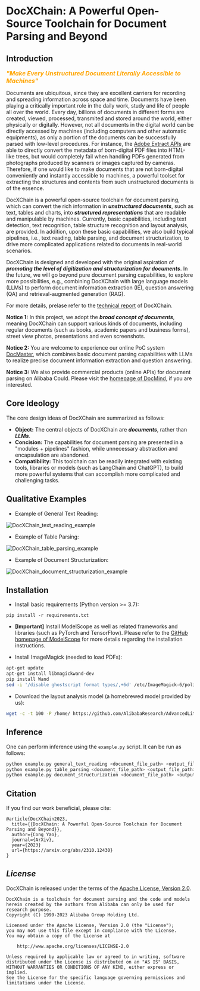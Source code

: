 # DocXChain: A Powerful Open-Source Toolchain for Document Parsing and Beyond

## Introduction

<font color=#FFA500 size=3> ***"Make Every Unstructured Document Literally Accessible to Machines"*** </font>

Documents are ubiquitous, since they are excellent carriers for recording and spreading information across space and time. Documents have been playing a critically important role in the daily work, study and life of people all over the world. Every day, billions of documents in different forms are created, viewed, processed, transmited and stored around the world, either physically or digitally. However, not all documents in the digital world can be directly accessed by machines (including computers and other automatic equipments), as only a portion of the documents can be successfully parsed with low-level procedures. For instance, the [Adobe Extract APIs](https://developer.adobe.com/document-services/docs/overview/pdf-extract-api/) are able to directly convert the metadata of born-digital PDF files into HTML-like trees, but would completely fail when handling PDFs generated from photographs produced by scanners or images captured by cameras. Therefore, if one would like to make documents that are not born-digital conveniently and instantly accessible to machines, a powerful toolset for extracting the structures and contents from such unstructured documents is of the essence.

DocXChain is a powerful open-source toolchain for document parsing, which can convert the rich information in ***unstructured documents***, such as text, tables and charts, into ***structured representations*** that are readable and manipulable by machines. Currently, basic capabilities, including text detection, text recognition, table structure recognition and layout analysis, are provided. In addition, upon these basic capabilities, we also build typical pipelines, i.e., text reading, table parsing, and document structurization, to drive more complicated applications related to documents in real-world scenarios.

DocXChain is designed and developed with the original aspiration of ***promoting the level of digitization and structurization for documents***. In the future, we will go beyond pure document parsing capabilities, to explore more possibilities, e.g., combining DocXChain with large language models (LLMs) to perform document information extraction (IE), question answering (QA) and retrieval-augmented generation (RAG).

For more details, prelase refer to the [technical report](https://arxiv.org/abs/2310.12430) of DocXChain. 

**Notice 1:** In this project, we adopt the ***broad concept of documents***, meaning DocXChain can support various kinds of documents, including regular documents (such as books, academic papers and business forms), street view photos, presentations and even screenshots.

**Notice 2:** You are welcome to experience our online PoC system [DocMaster](https://www.modelscope.cn/studios/damo/DocMaster/summary), which combines basic document parsing capabilities with LLMs to realize precise document information extraction and question answering.

**Notice 3:** We also provide commercial products (online APIs) for document parsing on Alibaba Could. Please visit the [homepage of DocMind](https://docmind.console.aliyun.com/doc-overview), if you are interested.

## Core Ideology

The core design ideas of DocXChain are summarized as follows:
- **Object:** The central objects of DocXChain are ***documents***, rather than ***LLMs***.
- **Concision:** The capabilities for document parsing are presented in a "modules + pipelines" fashion, while unnecessary abstraction and encapsulation are abandoned.
- **Compatibility:** This toolchain can be readily integrated with existing tools, libraries or models (such as LangChain and ChatGPT), to build more powerful systems that can accomplish more complicated and challenging tasks.

## Qualitative Examples

* Example of General Text Reading:

![DocXChain_text_reading_example](./resources/DocXChain_text_reading_example.png)

* Example of Table Parsing:

![DocXChain_table_parsing_example](./resources/DocXChain_table_parsing_example.png)

* Example of Document Structurization:

![DocXChain_document_structurization_example](./resources/DocXChain_document_structurization_example.png)

## Installation

* Install basic requirements (Python version >= 3.7):

```
pip install -r requirements.txt
```

* **[Important]** Install ModelScope as well as related frameworks and libraries (such as PyTorch and TensorFlow). Please refer to the [GitHub homepage of ModelScope](https://github.com/modelscope/modelscope) for more details regarding the installation instructions.

* Install ImageMagick (needed to load PDFs):
```bash
apt-get update
apt-get install libmagickwand-dev
pip install Wand
sed -i '/disable ghostscript format types/,+6d' /etc/ImageMagick-6/policy.xml  # run this command if the following message occurs: "wand.exceptions.PolicyError: attempt to perform an operation not allowed by the security policy `PDF'"
```

* Download the layout analysis model (a homebrewed model provided by us):
```bash
wget -c -t 100 -P /home/ https://github.com/AlibabaResearch/AdvancedLiterateMachinery/releases/download/v1.2.0-docX-release/DocXLayout_231012.pth
``` 

## Inference

One can perform inference using the `example.py` script. It can be run as follows:
```bash
python example.py general_text_reading <document_file_path> <output_file_path>  # task: general text reading
python example.py table_parsing <document_file_path> <output_file_path>  # task: table parsing
python example.py document_structurization <document_file_path> <output_file_path>  # task: document structurization
``` 

## Citation

If you find our work beneficial, please cite:

```
@article{DocXChain2023,
  title={{DocXChain: A Powerful Open-Source Toolchain for Document Parsing and Beyond}},
  author={Cong Yao},
  journal={ArXiv},
  year={2023}
  url={https://arxiv.org/abs/2310.12430}
}
```

## *License*

DocXChain is released under the terms of the [Apache License, Version 2.0](LICENSE).

```
DocXChain is a toolchain for document parsing and the code and models herein created by the authors from Alibaba can only be used for research purpose.
Copyright (C) 1999-2023 Alibaba Group Holding Ltd. 

Licensed under the Apache License, Version 2.0 (the "License");
you may not use this file except in compliance with the License.
You may obtain a copy of the License at

    http://www.apache.org/licenses/LICENSE-2.0

Unless required by applicable law or agreed to in writing, software
distributed under the License is distributed on an "AS IS" BASIS,
WITHOUT WARRANTIES OR CONDITIONS OF ANY KIND, either express or implied.
See the License for the specific language governing permissions and
limitations under the License.
```